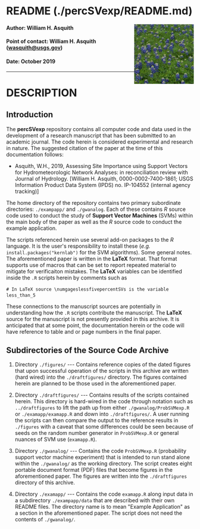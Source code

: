 # README (./percSVexp/README.md)
<img src='/www/bluebonnets.jpg' height='160' align="right" />

#### Author:           William H. Asquith
#### Point of contact: William H. Asquith (wasquith@usgs.gov)
#### Date:             October 2019

***

# DESCRIPTION

## Introduction

The **percSVexp** repository contains all computer code and data used in the development of a research manuscript that has been submitted to an academic journal. The code herein is considered experimental and research in nature. The suggested citation of the paper at the time of this documentation follows:

* Asquith, W.H., 2019, Assessing Site Importance using Support Vectors for Hydrometeorologic Network Analyses: in reconciliation review with Journal of Hydrology. [William H. Asquith, 0000-0002-7400-1861; USGS Information Product Data System (IPDS) no. IP-104552 (internal agency tracking)]

The home directory of the repository contains two primary subordinate directories: `./exampapp/` and `./gwanalog`. Each of these contains _R_ source code used to conduct the study of **Support Vector Machines** (SVMs) within the main body of the paper as well as the _R_ source code to conduct the example application.

The scripts referenced herein use several add-on packages to the _R_ language. It is the user's responsibility to install these (_e.g._ `install.packages("kernlab")` for the SVM algorithms). Some general notes. The aforementioned paper is written in the **LaTeX** format. That format supports use of macros that can be set to report repeated material to mitigate for verificaiton mistakes. The **LaTeX** variables can be identified inside the `.R` scripts herein by comments such as

```{r}
# In LaTeX source \numgageslessfivepercentSVs is the variable less_than_5
```

These connections to the manuscript sources are potentially in understanding how the `.R` scripts contribute the manuscript. The **LaTeX** source for the manuscript is not presently provided in this archive. It is anticipated that at some point, the documentation herein or the code will have reference to table and or page numbers in the final paper.


## Subdirectories of the Source Code Archive

1. Directory `./figures/` --- Contains reference copies of the dated figures that upon successful operation of the scripts in this archive are written (hard wired) into the `./draftfigures/` directory. The figures contained herein are planned to be those used in the aforementioned paper.

2. Directory `./draftfigures/` --- Contains results of the scripts contained herein. This directory is hard-wired in the code through notation such as `../draftfigures` to lift the path up from either `./gwanalog/ProbSVMexp.R` or `./examapp/examapp.R` and down into `./draftfigures/`. A user running the scripts can then compare the output to the reference results in `./figures` with a caveat that some differences could be seen because of seeds on the random number generator in `ProbSVMexp.R` or general nuances of SVM use (`examapp.R`).

3. Directory `./gwanalog/` --- Contains the code `ProbSVMexp.R` (probability support vector machine experiment) that is intended to run stand alone within the `./gwanalog/` as the working directory. The script creates eight portable document format (PDF) files that become figures in the aforementioned paper. The figures are written into the `./draftfigures` directory of this archive.

4. Directory `./examapp/` --- Contains the code `examapp.R` along input data in a subdirectory `./exampapp/data` that are described with their own README files. The directory name is to mean "Example Application" as a section in the aforementioned paper.  The script does not need the contents of `./gwanalog/`.
